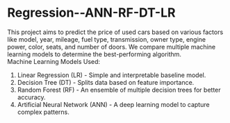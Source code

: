 # Regression--ANN-RF-DT-LR
This project aims to predict the price of used cars based on various factors like model, year, mileage, fuel type, transmission, owner type, engine power, color, seats, and number of doors. We compare multiple machine learning models to determine the best-performing algorithm.  
Machine Learning Models Used:
1. Linear Regression (LR) - Simple and interpretable baseline model.
2. Decision Tree (DT) - Splits data based on feature importance.
3. Random Forest (RF) - An ensemble of multiple decision trees for better accuracy.
4. Artificial Neural Network (ANN) - A deep learning model to capture complex patterns.
